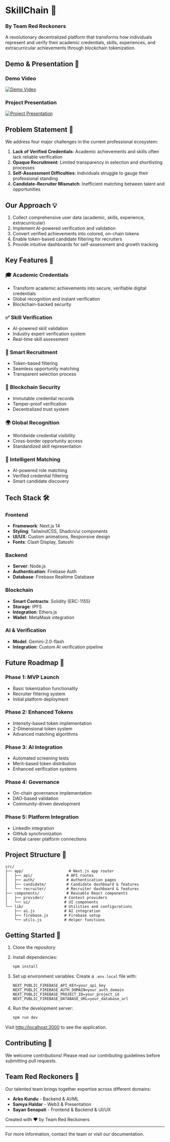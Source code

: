 # SkillChain 🔗

### By Team Red Reckoners

A revolutionary decentralized platform that transforms how individuals represent and verify their academic credentials, skills, experiences, and extracurricular achievements through blockchain tokenization.

## Demo & Presentation 🎥

### Demo Video
[![Demo Video](https://img.youtube.com/vi/e_tmNxhQifk/0.jpg)](https://www.youtube.com/watch?v=e_tmNxhQifk)

### Project Presentation
[![Project Presentation](https://img.youtube.com/vi/Kq7hVWKGjlQ/0.jpg)](https://www.youtube.com/watch?v=Kq7hVWKGjlQ)

## Problem Statement 🎯

We address four major challenges in the current professional ecosystem:

1. **Lack of Verified Credentials**: Academic achievements and skills often lack reliable verification
2. **Opaque Recruitment**: Limited transparency in selection and shortlisting processes
3. **Self-Assessment Difficulties**: Individuals struggle to gauge their professional standing
4. **Candidate-Recruiter Mismatch**: Inefficient matching between talent and opportunities

## Our Approach 💡

1. Collect comprehensive user data (academic, skills, experience, extracurricular)
2. Implement AI-powered verification and validation
3. Convert verified achievements into colored, on-chain tokens
4. Enable token-based candidate filtering for recruiters
5. Provide intuitive dashboards for self-assessment and growth tracking

## Key Features 🌟

### 🎓 Academic Credentials

- Transform academic achievements into secure, verifiable digital credentials
- Global recognition and instant verification
- Blockchain-backed security

### ✅ Skill Verification

- AI-powered skill validation
- Industry expert verification system
- Real-time skill assessment

### 🧩 Smart Recruitment

- Token-based filtering
- Seamless opportunity matching
- Transparent selection process

### 🔐 Blockchain Security

- Immutable credential records
- Tamper-proof verification
- Decentralized trust system

### 🌍 Global Recognition

- Worldwide credential visibility
- Cross-border opportunity access
- Standardized skill representation

### 🧠 Intelligent Matching

- AI-powered role matching
- Verified credential filtering
- Smart candidate discovery

## Tech Stack 🛠️

### Frontend

- **Framework**: Next.js 14
- **Styling**: TailwindCSS, Shadcn/ui components
- **UI/UX**: Custom animations, Responsive design
- **Fonts**: Clash Display, Satoshi

### Backend

- **Server**: Node.js
- **Authentication**: Firebase Auth
- **Database**: Firebase Realtime Database

### Blockchain

- **Smart Contracts**: Solidity (ERC-1155)
- **Storage**: IPFS
- **Integration**: Ethers.js
- **Wallet**: MetaMask integration

### AI & Verification

- **Model**: Gemini-2.0-flash
- **Integration**: Custom AI verification pipeline

## Future Roadmap 🚀

### Phase 1: MVP Launch

- Basic tokenization functionality
- Recruiter filtering system
- Initial platform deployment

### Phase 2: Enhanced Tokens

- Intensity-based token implementation
- 2-Dimensional token system
- Advanced matching algorithms

### Phase 3: AI Integration

- Automated screening tests
- Merit-based token distribution
- Enhanced verification systems

### Phase 4: Governance

- On-chain governance implementation
- DAO-based validation
- Community-driven development

### Phase 5: Platform Integration

- LinkedIn integration
- GitHub synchronization
- Global career platform connections

## Project Structure 📁

```
src/
├── app/                    # Next.js app router
│   ├── api/               # API routes
│   ├── auth/              # Authentication pages
│   ├── candidate/         # Candidate dashboard & features
│   └── recruiter/         # Recruiter dashboard & features
├── components/            # Reusable React components
│   ├── provider/         # Context providers
│   └── ui/               # UI components
└── lib/                  # Utilities and configurations
    ├── ai.js             # AI integration
    ├── firebase.js       # Firebase setup
    └── utils.js          # Helper functions
```

## Getting Started 🚀

1. Clone the repository
2. Install dependencies:

   ```bash
   npm install
   ```

3. Set up environment variables:
   Create a `.env.local` file with:

   ```
   NEXT_PUBLIC_FIREBASE_API_KEY=your_api_key
   NEXT_PUBLIC_FIREBASE_AUTH_DOMAIN=your_auth_domain
   NEXT_PUBLIC_FIREBASE_PROJECT_ID=your_project_id
   NEXT_PUBLIC_FIREBASE_DATABASE_URL=your_database_url
   ```

4. Run the development server:
   ```bash
   npm run dev
   ```

Visit [http://localhost:3000](http://localhost:3000) to see the application.

## Contributing 🤝

We welcome contributions! Please read our contributing guidelines before submitting pull requests.

## Team Red Reckoners 👥

Our talented team brings together expertise across different domains:

- **Arko Kundu** - Backend & AI/ML
- **Samya Haldar** - Web3 & Presentation
- **Sayan Senapati** - Frontend & Backend & UI/UX

Created with ❤️ by Team Red Reckoners

---

For more information, contact the team or visit our documentation.
